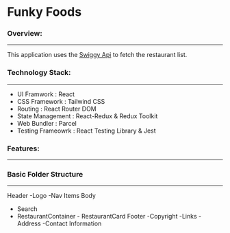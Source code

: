 # Funky Foods

### Overview:
---
This application uses the [Swiggy Api](https://www.swiggy.com/dapi/restaurants/list/v5?lat=12.9351929&lng=77.62448069999999&is-seo-homepage-enabled=true&page_type=DESKTOP_WEB_LISTING) to fetch the restaurant list.


### Technology Stack:
---
* UI Framwork : React
* CSS Framework : Tailwind CSS
* Routing : React Router DOM
* State Management : React-Redux & Redux Toolkit
* Web Bundler : Parcel
* Testing Frameowrk : React Testing Library & Jest

### Features:
---


### Basic Folder Structure
---
Header
-Logo
-Nav Items
Body
- Search
- RestaurantContainer - RestaurantCard
Footer
-Copyright
-Links
-Address
-Contact Information
